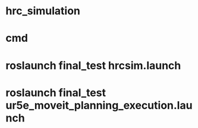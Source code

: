 # hrc_simulation

# cmd
# roslaunch final_test hrcsim.launch 
# roslaunch final_test ur5e_moveit_planning_execution.launch
